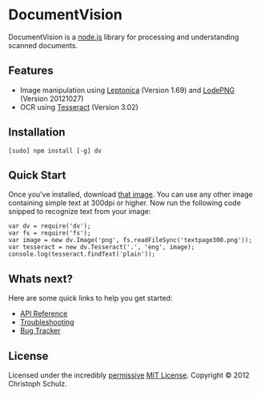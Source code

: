 # DocumentVision

DocumentVision is a [node.js](http://nodejs.org) library for processing and understanding scanned documents.

## Features

- Image manipulation using [Leptonica](http://www.leptonica.com/) (Version 1.69) and [LodePNG](http://lodev.org/lodepng/) (Version 20121027)
- OCR using [Tesseract](http://code.google.com/p/tesseract-ocr/) (Version 3.02)

## Installation

	[sudo] npm install [-g] dv

## Quick Start

Once you've installed, download [that image](https://github.com/schulzch/node-dv/blob/master/test/fixtures/textpage300.png). You can use any other image containing simple text at 300dpi or higher. Now run the following code snipped to recognize text from your image:

	var dv = require('dv');
	var fs = require('fs');
	var image = new dv.Image('png', fs.readFileSync('textpage300.png'));
	var tesseract = new dv.Tesseract('.', 'eng', image);
	console.log(tesseract.findText('plain'));

## Whats next?

Here are some quick links to help you get started:

- [API Reference](https://github.com/schulzch/node-dv/wiki/API)
- [Troubleshooting](https://github.com/schulzch/node-dv/wiki/Troubleshooting)
- [Bug Tracker](https://github.com/schulzch/node-dv/issues)

## License

Licensed under the incredibly [permissive](http://en.wikipedia.org/wiki/Permissive_free_software_licence) [MIT License](http://creativecommons.org/licenses/MIT/). Copyright &copy; 2012 Christoph Schulz.
